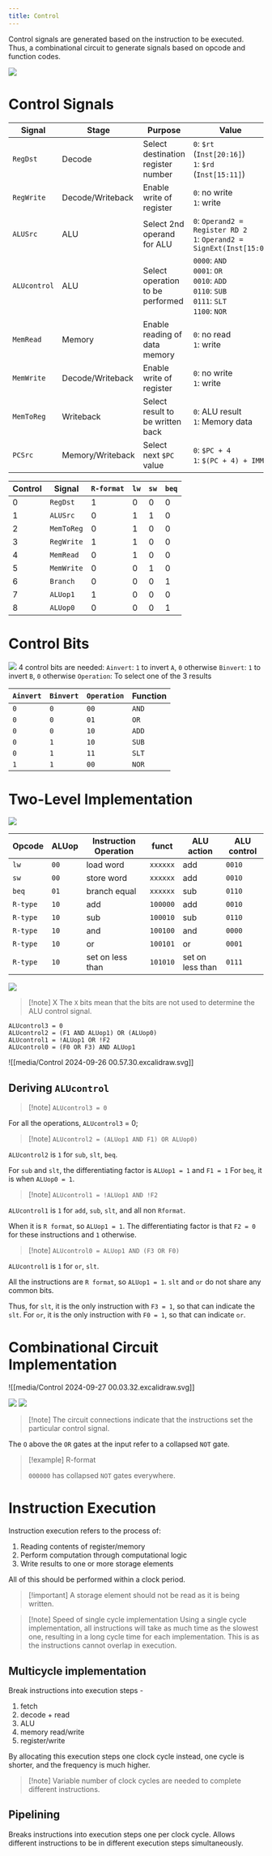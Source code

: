 ```yaml
---
title: Control
---
```

Control signals are generated based on the instruction to be executed. Thus, a combinational circuit to generate signals based on opcode and function codes.

![](media/Pasted%20image%2020240915004453.png)

# Control Signals
| Signal       | Stage            | Purpose                            | Value                                                                                             |
| ------------ | ---------------- | ---------------------------------- | ------------------------------------------------------------------------------------------------- |
| `RegDst`     | Decode           | Select destination register number | `0`: `$rt` (`Inst[20:16]`)<br>`1`: `$rd` (`Inst[15:11]`)                                          |
| `RegWrite`   | Decode/Writeback | Enable write of register           | `0`: no write<br>`1`: write                                                                       |
| `ALUSrc`     | ALU              | Select 2nd operand for ALU         | `0`: `Operand2 = Register RD 2`<br>`1`: `Operand2 = SignExt(Inst[15:0)`                           |
| `ALUcontrol` | ALU              | Select operation to be performed   | `0000`: `AND`<br>`0001`: `OR`<br>`0010`: `ADD`<br>`0110`: `SUB`<br>`0111`: `SLT`<br>`1100`: `NOR` |
| `MemRead`    | Memory           | Enable reading of data memory      | `0`: no read<br>`1`: write                                                                        |
| `MemWrite`   | Decode/Writeback | Enable write of register           | `0`: no write<br>`1`: write                                                                       |
| `MemToReg`   | Writeback        | Select result to be written back   | `0`: ALU result<br>`1`: Memory data                                                               |
| `PCSrc`      | Memory/Writeback | Select next `$PC` value            | `0`: `$PC + 4`<br>`1`: `$(PC + 4) + IMM`                                                          |

| Control | Signal     | `R-format` | `lw` | `sw` | `beq` |
| ------- | ---------- | ---------- | ---- | ---- | ----- |
| 0       | `RegDst`   | 1          | 0    | 0    | 0     |
| 1       | `ALUSrc`   | 0          | 1    | 1    | 0     |
| 2       | `MemToReg` | 0          | 1    | 0    | 0     |
| 3       | `RegWrite` | 1          | 1    | 0    | 0     |
| 4       | `MemRead`  | 0          | 1    | 0    | 0     |
| 5       | `MemWrite` | 0          | 0    | 1    | 0     |
| 6       | `Branch`   | 0          | 0    | 0    | 1     |
| 7       | `ALUop1`   | 1          | 0    | 0    | 0     |
| 8       | `ALUop0`   | 0          | 0    | 0    | 1     |

# Control Bits

![](media/Pasted%20image%2020240915004512.png)
4 control bits are needed:
`Ainvert`: `1` to invert `A`, `0` otherwise
`Binvert`: `1` to invert `B`, `0` otherwise
`Operation`: To select one of the 3 results

| `Ainvert` | `Binvert` | `Operation` | Function |
| --------- | --------- | ----------- | -------- |
| `0`         | `0`         | `00`          | `AND`    |
| `0`         | `0`         | `01`          | `OR`     |
| `0`         | `0`         | `10`          | `ADD`    |
| `0`         | `1`         | `10`          | `SUB`    |
| `0`         | `1`         | `11`          | `SLT`    |
| `1`         | `1`         | `00`          | `NOR`    |
# Two-Level Implementation

![](media/Pasted%20image%2020240915004545.png)


| Opcode   | ALUop | Instruction Operation | funct    | ALU action       | ALU control |
| -------- | ----- | --------------------- | -------- | ---------------- | ----------- |
| `lw`     | `00`  | load word             | `xxxxxx` | add              | `0010`      |
| `sw`     | `00`  | store word            | `xxxxxx` | add              | `0010`      |
| `beq`    | `01`  | branch equal          | `xxxxxx` | sub              | `0110`      |
| `R-type` | `10`  | add                   | `100000` | add              | `0010`      |
| `R-type` | `10`  | sub                   | `100010` | sub              | `0110`      |
| `R-type` | `10`  | and                   | `100100` | and              | `0000`      |
| `R-type` | `10`  | or                    | `100101` | or               | `0001`      |
| `R-type` | `10`  | set on less than      | `101010` | set on less than | `0111`      |
![](media/Pasted%20image%2020240918221115.png)

> [!note] X
> The `X` bits mean that the bits are not used to determine the ALU control signal.

```
ALUcontrol3 = 0 
ALUcontrol2 = (F1 AND ALUop1) OR (ALUop0) 
ALUcontrol1 = !ALUop1 OR !F2 
ALUcontrol0 = (F0 OR F3) AND ALUop1
```

![[media/Control 2024-09-26 00.57.30.excalidraw.svg]]
## Deriving `ALUcontrol`

> [!note] `ALUcontrol3 = 0`

For all the operations, `ALUcontrol3` = 0;

> [!note] `ALUcontrol2 = (ALUop1 AND F1) OR ALUop0)`

`ALUcontrol2` is `1` for `sub`, `slt`, `beq`.

For `sub` and `slt`, the differentiating factor is `ALUop1 = 1` and `F1 = 1`
For `beq`, it is when `ALUop0 = 1`.

> [!note] `ALUcontrol1 = !ALUop1 AND !F2`

`ALUcontrol1` is `1` for `add`, `sub`, `slt`, and all non `Rformat`.

When it is `R format`, so `ALUop1 = 1`. The differentiating factor is that `F2 = 0` for these instructions and `1` otherwise. 

> [!note] `ALUcontrol0 = ALUop1 AND (F3 OR F0)`

`ALUcontrol1` is `1` for `or`, `slt`.

All the instructions are `R format`, so `ALUop1 = 1`. 
`slt` and `or` do not share any common bits.

Thus, for `slt`, it is the only instruction with `F3 = 1`, so that can indicate the `slt`.
For `or`, it is the only instruction with `F0 = 1`, so that can indicate `or`.
# Combinational Circuit Implementation

![[media/Control 2024-09-27 00.03.32.excalidraw.svg]]

![](media/Pasted%20image%2020240915011020.png)
![](media/Pasted%20image%2020240915011210.png)

> [!note] The circuit connections indicate that the instructions set the particular control signal.

The `O` above the `OR` gates at the input refer to a collapsed `NOT` gate. 

> [!example] R-format
> 
> `000000` has collapsed `NOT` gates everywhere.
> 

# Instruction Execution
Instruction execution refers to the process of:
1. Reading contents of register/memory
2. Perform computation through computational logic
3. Write results to one or more storage elements

All of this should be performed within a clock period.
> [!important] A storage element should not be read as it is being written.

> [!note] Speed of single cycle implementation
> Using a single cycle implementation, all instructions will take as much time as the slowest one, resulting in a long cycle time for each implementation. This is as the instructions cannot overlap in execution.

## Multicycle implementation

Break instructions into execution steps -
1. fetch
2. decode + read
3. ALU
4. memory read/write
5. register/write

By allocating this execution steps one clock cycle instead, one cycle is shorter, and the frequency is much higher.

> [!note] Variable number of clock cycles are needed to complete different instructions.

## Pipelining

Breaks instructions into execution steps one per clock cycle.
Allows different instructions to be in different execution steps simultaneously.

